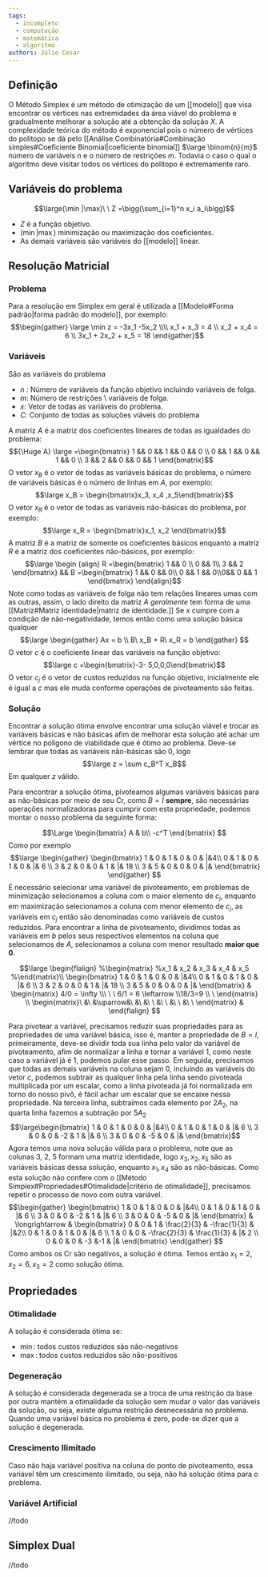 ```yaml
---
tags:
  - incompleto
  - computação
  - matemática
  - algoritmo
authors: Júlio César
---
```

## Definição

O Método Simplex é um método de otimização de um [[modelo]] que visa encontrar os vértices nas extremidades da área viável do problema e gradualmente melhorar a solução até a obtenção da solução $X$.
A complexidade teórica do método é exponencial pois o número de vértices do politopo se dá pelo [[Análise Combinatória#Combinação simples#Coeficiente Binomial|coeficiente binomial]] $\large \binom{n}{m}$ número de variáveis $n$ e o número de restrições $m$. Todavia o caso o qual o algoritmo deve visitar todos os vértices do politopo é extremamente raro.
## Variáveis do problema
$$\large(\min |\max)\ \ Z =\bigg(\sum_{i=1}^n x_i a_i\bigg)$$
- $Z$ é a função objetivo.
- $(\min |\max)$ minimização ou maximização dos coeficientes.
- As demais variáveis são variáveis do [[modelo]] linear.

## Resolução Matricial

### Problema
Para a resolução em Simplex em geral é utilizada a [[Modelo#Forma padrão|forma padrão do modelo]], por exemplo: 
$$\begin{gather} \large \min z = -3x_1 -5x_2 \\\\ x_1 + x_3 = 4 \\ x_2 + x_4 = 6 \\ 3x_1 + 2x_2 + x_5 = 18 \end{gather}$$

### Variáveis
São as variáveis do problema
- $n$ : Número de variáveis da função objetivo incluindo variáveis de folga.
- $m$: Número de restrições \\ variáveis de folga.
- $x$: Vetor de todas as variáveis do problema.
- $C$: Conjunto de todas as soluções viáveis do problema

A matriz $A$ é a matriz dos coeficientes lineares de todas as igualdades do problema:
$${\Huge A} \large =\begin{bmatrix}
1 && 0 && 1 && 0 && 0 \\
0 && 1 && 0 && 1 && 0 \\
3 && 2 && 0 && 0 && 1
\end{bmatrix}$$
O vetor $x_B$ é o vetor de todas as variáveis básicas do problema, o número de variáveis básicas é o número de linhas em $A$, por exemplo:
$$\large x_B = \begin{bmatrix}x_3, x_4 ,x_5\end{bmatrix}$$
O vetor $x_R$ é o vetor de todas as variáveis não-básicas do problema, por exemplo:
$$\large x_R = \begin{bmatrix}x_1, x_2 \end{bmatrix}$$
A matriz $B$ é a matriz de somente os coeficientes básicos enquanto a matriz $R$ é a matriz dos coeficientes não-básicos, por exemplo:
$$\large \begin {align}
R =\begin{bmatrix}
1 && 0 \\ 0 && 1\\ 3 && 2
\end{bmatrix} &&
B =\begin{bmatrix}
1 && 0 && 0\\ 0 && 1 && 0\\0&& 0 && 1
\end{bmatrix}
\end{align}$$
Note como todas as variáveis de folga não tem relações lineares umas com as outras, assim, o lado direito da matriz $A$ *geralmente* tem forma de uma [[Matriz#Matriz Identidade|matriz de identidade.]] Se $x$ cumpre com a condição de não-negatividade, temos então como uma solução básica qualquer
$$\large \begin{gather}
Ax = b \\
B\ x_B + R\ x_R = b
\end{gather}
$$
O vetor $c$ é o coeficiente linear das variáveis na função objetivo:
$$\large c =\begin{bmatrix}-3- 5,0,0,0\end{bmatrix}$$
O vetor $c_j$ é o vetor de custos reduzidos na função objetivo, inicialmente ele é igual a $c$ mas ele muda conforme operações de pivoteamento são feitas.
### Solução
Encontrar a solução ótima envolve encontrar uma solução viável e trocar as variáveis básicas e não básicas afim de melhorar esta solução até achar um vértice no polígono de viabilidade que é ótimo ao problema. Deve-se lembrar que todas as variáveis não-básicas são 0, logo
$$\large z = \sum c_B^T x_B$$
Em qualquer $z$ válido.

Para encontrar a solução ótima, pivoteamos algumas variáveis básicas para as não-básicas por meio de seu $\text{Cr}$, como $B = I$ **sempre**, são necessárias operações normalizadoras para cumprir com esta propriedade, podemos montar o nosso problema da seguinte forma:

$$\Large
\begin{bmatrix}
A & b\\ -c^T
\end{bmatrix}
$$
Como por exemplo
$$\large
\begin{gather}
\begin{bmatrix}
1 & 0 & 1 & 0 & 0 & |&4\\
0 & 1 & 0 & 1 & 0 & |& 6 \\
3 & 2 & 0 & 0 & 1 & |& 18 \\
3 & 5 & 0 & 0 & 0 & |& 
\end{bmatrix}
\end{gather}
$$
É necessário selecionar uma variável de pivoteamento, em problemas de minimização selecionamos a coluna com o maior elemento de $c_j$, enquanto em maximização selecionamos a coluna com menor elemento de $c_j$, as variáveis em $c_j$ então são denominadas como variáveis de custos reduzidos.
Para encontrar a linha de pivoteamento, dividimos todas as variáveis em $b$ pelos seus respectivos elementos na coluna que selecionamos de $A$, selecionamos a coluna com menor resultado **maior que 0**.

$$\large
\begin{flalign}
%\begin{matrix}
%x_1 & x_2 & x_3 & x_4 & x_5
%\end{matrix}\\
\begin{bmatrix}
1 & 0 & 1 & 0 & 0 & |&4\\
0 & 1 & 0 & 1 & 0 & |& 6 \\
3 & 2 & 0 & 0 & 1 & |& 18 \\
3 & 5 & 0 & 0 & 0 & |& 
\end{bmatrix}  &
\begin{matrix}
4/0 = \infty \\\ \ \ 6/1 = 6 \leftarrow \\18/3=9 \\ \ \end{matrix}
\\ \begin{matrix}\ &\ &\uparrow&\ &\ &\ \ &\ \ &\ \ &\ \ \end{matrix} &
\end{flalign}
$$

Para pivotear a variável, precisamos reduzir suas propriedades para as propriedades de uma variável básica, isso é, manter a propriedade de $B = I$, primeiramente, deve-se dividir toda sua linha pelo valor da variável de pivoteamento, afim de normalizar a linha e tornar a variável $1$, como neste caso a variável já é 1, podemos pular esse passo.
Em seguida, precisamos que todas as demais variáveis na coluna sejam 0, incluindo as variáveis do vetor $c$, podemos subtrair as qualquer linha pela linha sendo pivoteada multiplicada por um escalar, como a linha pivoteada já foi normalizada em torno do nosso pivô, é fácil achar um escalar que se encaixe nessa propriedade.
Na terceira linha, subtraímos cada elemento por $2A_2$, na quarta linha fazemos a subtração por $5A_2$
$$\large\begin{bmatrix}
1 & 0 & 1 & 0 & 0 & |&4\\
0 & 1 & 0 & 1 & 0 & |& 6 \\
3 & 0 & 0 & -2 & 1 & |& 6 \\
3 & 0 & 0 & -5 & 0 & |& 
\end{bmatrix}$$
Agora temos uma nova solução válida para o problema, note que as colunas 3, 2, 5 formam uma matriz identidade, logo $x_3, x_2, x_5$ são as variáveis básicas dessa solução, enquanto $x_1,x_4$ são as não-básicas. Como esta solução não confere com o [[Método Simplex#Propriedades#Otimalidade|critério de otimalidade]], precisamos repetir o processo de novo com outra variável.
$$\begin{gather}
\begin{bmatrix}
1 & 0 & 1 & 0 & 0 & |&4\\
0 & 1 & 0 & 1 & 0 & |& 6 \\
3 & 0 & 0 & -2 & 1 & |& 6 \\
3 & 0 & 0 & -5 & 0 & |& 
\end{bmatrix}
& \longrightarrow &
\begin{bmatrix}
0 & 0 & 1 & \frac{2}{3} & -\frac{1}{3} & |&2\\
0 & 1 & 0 & 1 & 0 & |& 6 \\
1 & 0 & 0 & -\frac{2}{3} & \frac{1}{3} & |& 2 \\
0 & 0 & 0 & -3 &-1 & |& 
\end{bmatrix}
\end{gather}
$$
Como ambos os $\text{Cr}$ são negativos, a solução é ótima. Temos então $x_1 = 2, x_2 = 6, x_3 = 2$ como solução ótima.
## Propriedades
### Otimalidade
A solução é considerada ótima se:
- $\min$: todos custos reduzidos são não-negativos
- $\max$: todos custos reduzidos são não-positivos
### Degeneração
A solução é considerada degenerada se a troca de uma restrição da base por outra mantém a otimalidade da solução sem mudar o valor das variáveis da solução, ou seja, existe alguma restrição desnecessária no problema. Quando uma variável básica no problema é zero, pode-se dizer que a solução é degenerada.
### Crescimento Ilimitado
Caso não haja variável positiva na coluna do ponto de pivoteamento, essa variável têm um crescimento ilimitado, ou seja, não há solução ótima para o problema.
### Variável Artificial
//todo
## Simplex Dual
//todo